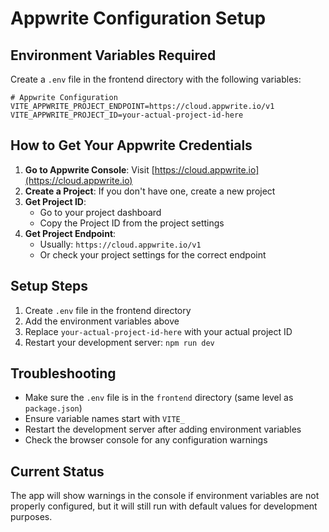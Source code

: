 # Appwrite Configuration Setup

## Environment Variables Required

Create a `.env` file in the frontend directory with the following variables:

```env
# Appwrite Configuration
VITE_APPWRITE_PROJECT_ENDPOINT=https://cloud.appwrite.io/v1
VITE_APPWRITE_PROJECT_ID=your-actual-project-id-here
```

## How to Get Your Appwrite Credentials

1. **Go to Appwrite Console**: Visit [https://cloud.appwrite.io](https://cloud.appwrite.io)
2. **Create a Project**: If you don't have one, create a new project
3. **Get Project ID**: 
   - Go to your project dashboard
   - Copy the Project ID from the project settings
4. **Get Project Endpoint**:
   - Usually: `https://cloud.appwrite.io/v1`
   - Or check your project settings for the correct endpoint

## Setup Steps

1. Create `.env` file in the frontend directory
2. Add the environment variables above
3. Replace `your-actual-project-id-here` with your actual project ID
4. Restart your development server: `npm run dev`

## Troubleshooting

- Make sure the `.env` file is in the `frontend` directory (same level as `package.json`)
- Ensure variable names start with `VITE_`
- Restart the development server after adding environment variables
- Check the browser console for any configuration warnings

## Current Status

The app will show warnings in the console if environment variables are not properly configured, but it will still run with default values for development purposes.
